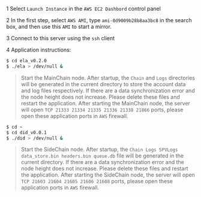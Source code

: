 1 Select `Launch Instance` in the `AWS EC2 Dashbord` control panel

2 In the first step, select `AWS AMI`, type `ami-0d9009b28b8aa3bc8` in the search box, and then use this `AMI` to start a mirror.

3 Connect to this server using the `ssh` client

4 Application instructions:

```bash
$ cd ela_v0.2.0
$ ./ela > /dev/null &
```

> Start the MainChain node. After startup, the `Chain` and `Logs` directories will be generated in the current directory to store the account data and log files respectively. If there are a data synchronization error and the node height does not increase. Please delete these files and restart the application.
> After starting the MainChain node, the server will open `TCP 21333 21334 21335 21336 21338 21866` ports, please open these application ports in `AWS` firewall.

```bash
$ cd ~
$ cd did_v0.0.1
$ ./did > /dev/null &
```

> Start the SideChain node. After startup, the `Chain Logs SPVLogs data_store.bin headers.bin queue.db` file will be generated in the current directory. If there are a data synchronization error and the node height does not increase. Please delete these files and restart the application.
> After starting the SideChain node, the server will open `TCP 21603 21604 21605 21606 21608` ports, please open these application ports in `AWS` firewall.